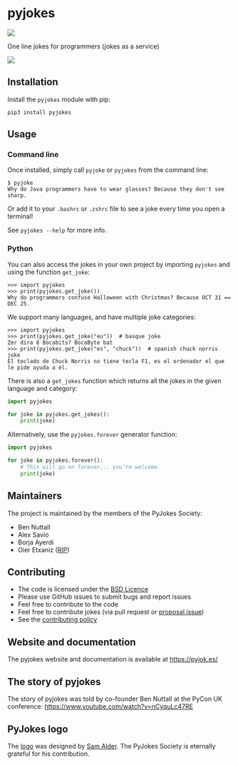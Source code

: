 # pyjokes

[![](https://badge.fury.io/py/pyjokes.svg)](https://pypi.org/project/pyjokes/)

One line jokes for programmers (jokes as a service)

[![](https://raw.githubusercontent.com/pyjokes/pyjokes/main/docs/images/pyjokes.png)](https://raw.githubusercontent.com/pyjokes/pyjokes/main/docs/images/pyjokes_logo.png)

## Installation

Install the `pyjokes` module with pip:

```console
pip3 install pyjokes
```

## Usage

### Command line

Once installed, simply call `pyjoke` or `pyjokes` from the command line:

```console
$ pyjoke
Why do Java programmers have to wear glasses? Because they don't see sharp.
```

Or add it to your `.bashrc` or `.zshrc` file to see a joke every time you open a terminal!

See `pyjokes --help` for more info.

### Python

You can also access the jokes in your own project by importing `pyjokes` and using the function
`get_joke`:

```pycon
>>> import pyjokes
>>> print(pyjokes.get_joke())
Why do programmers confuse Halloween with Christmas? Because OCT 31 == DEC 25.
```

We support many languages, and have multiple joke categories:

```pycon
>>> import pyjokes
>>> print(pyjokes.get_joke("eu"))  # basque joke
Zer dira 8 Bocabits? BocaByte bat
>>> print(pyjokes.get_joke("es", "chuck"))  # spanish chuck norris joke
El teclado de Chuck Norris no tiene tecla F1, es el ordenador el que le pide ayuda a él.
```

There is also a `get_jokes` function which returns all the jokes in the given language and category:

```python
import pyjokes

for joke in pyjokes.get_jokes():
    print(joke)
```

Alternatively, use the `pyjokes.forever` generator function:

```python
import pyjokes

for joke in pyjokes.forever():
    # This will go on forever... you're welcome.
    print(joke)
```

## Maintainers

The project is maintained by the members of the PyJokes Society:

- Ben Nuttall
- Alex Savio
- Borja Ayerdi
- Oier Etxaniz ([RIP](https://www.europython-society.org/farewell-to-oier-echaniz-beneitez))

## Contributing

- The code is licensed under the [BSD Licence](http://opensource.org/licenses/BSD-3-Clause)
- Please use GitHub issues to submit bugs and report issues
- Feel free to contribute to the code
- Feel free to contribute jokes (via pull request or [proposal issue](https://github.com/pyjokes/pyjokes/issues/10))
- See the [contributing policy](https://github.com/pyjokes/pyjokes/tree/main/CONTRIBUTING.md)

## Website and documentation

The pyjokes website and documentation is available at https://pyjok.es/

## The story of pyjokes

The story of pyjokes was told by co-founder Ben Nuttall at the PyCon UK conference: https://www.youtube.com/watch?v=nCyquLc47RE

## PyJokes logo

The [logo](images/pyjokes_logo.png) was designed by [Sam Alder](https://samalder.co.uk/). The
PyJokes Society is eternally grateful for his contribution.